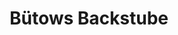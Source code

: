 ---
title: "Bütows Backstube"
url: /gronau-leine/buetows-backstube-steintorstrasse/
shop: Bäckerei
---